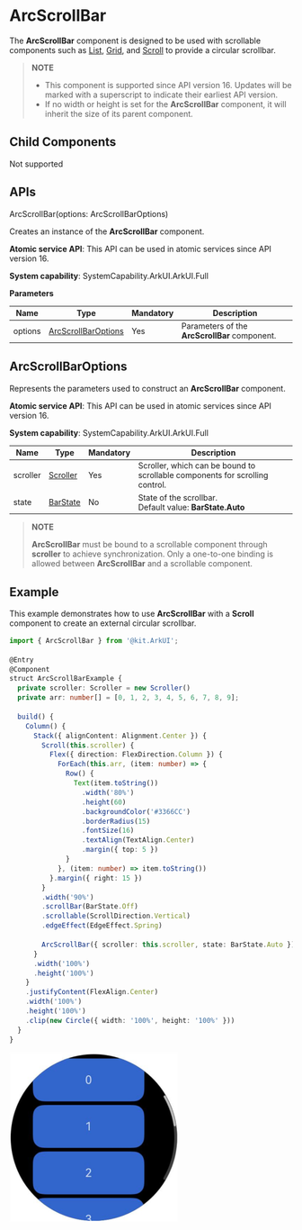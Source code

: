 # ArcScrollBar

The **ArcScrollBar** component is designed to be used with scrollable components such as [List](ts-container-list.md), [Grid](ts-container-grid.md), and [Scroll](ts-container-scroll.md) to provide a circular scrollbar.

>  **NOTE**
>
>  - This component is supported since API version 16. Updates will be marked with a superscript to indicate their earliest API version.
>  - If no width or height is set for the **ArcScrollBar** component, it will inherit the size of its parent component.


## Child Components

Not supported

## APIs

ArcScrollBar(options: ArcScrollBarOptions)

Creates an instance of the **ArcScrollBar** component.

**Atomic service API**: This API can be used in atomic services since API version 16.

**System capability**: SystemCapability.ArkUI.ArkUI.Full

**Parameters**

| Name| Type| Mandatory| Description|
| -------- | -------- | -------- | -------- |
| options |  [ArcScrollBarOptions](#arcscrollbaroptions)| Yes| Parameters of the **ArcScrollBar** component.|

## ArcScrollBarOptions

Represents the parameters used to construct an **ArcScrollBar** component.

**Atomic service API**: This API can be used in atomic services since API version 16.

**System capability**: SystemCapability.ArkUI.ArkUI.Full

| Name| Type| Mandatory| Description|
| -------- | -------- | -------- | -------- |
| scroller | [Scroller](ts-container-scroll.md#scroller) | Yes| Scroller, which can be bound to scrollable components for scrolling control.|
| state | [BarState](ts-appendix-enums.md#barstate) | No| State of the scrollbar.<br>Default value: **BarState.Auto**|

>  **NOTE**
> 
> **ArcScrollBar** must be bound to a scrollable component through **scroller** to achieve synchronization. Only a one-to-one binding is allowed between **ArcScrollBar** and a scrollable component.

## Example

This example demonstrates how to use **ArcScrollBar** with a **Scroll** component to create an external circular scrollbar.

```ts
import { ArcScrollBar } from '@kit.ArkUI';

@Entry
@Component
struct ArcScrollBarExample {
  private scroller: Scroller = new Scroller()
  private arr: number[] = [0, 1, 2, 3, 4, 5, 6, 7, 8, 9];

  build() {
    Column() {
      Stack({ alignContent: Alignment.Center }) {
        Scroll(this.scroller) {
          Flex({ direction: FlexDirection.Column }) {
            ForEach(this.arr, (item: number) => {
              Row() {
                Text(item.toString())
                  .width('80%')
                  .height(60)
                  .backgroundColor('#3366CC')
                  .borderRadius(15)
                  .fontSize(16)
                  .textAlign(TextAlign.Center)
                  .margin({ top: 5 })
              }
            }, (item: number) => item.toString())
          }.margin({ right: 15 })
        }
        .width('90%')
        .scrollBar(BarState.Off)
        .scrollable(ScrollDirection.Vertical)
        .edgeEffect(EdgeEffect.Spring)

        ArcScrollBar({ scroller: this.scroller, state: BarState.Auto })
      }
      .width('100%')
      .height('100%')
    }
    .justifyContent(FlexAlign.Center)
    .width('100%')
    .height('100%')
    .clip(new Circle({ width: '100%', height: '100%' }))
  }
}
```

![en-us_image_0000001232775585](figures/ArcScrollBar.PNG)
